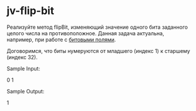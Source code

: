 # jv-flip-bit

Реализуйте метод flipBit, изменяющий значение одного бита заданного целого числа на противоположное. Данная задача актуальна, например, при работе с [битовыми полями](https://bit.ly/2KADTif).

Договоримся, что биты нумеруются от младшего (индекс 1) к старшему (индекс 32).

Sample Input:

0 1

Sample Output:

1
